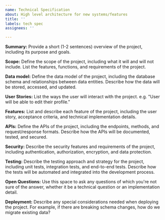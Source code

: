 ```yaml
---
name: Technical Specification
about: High level architecture for new systems/features
title: ''
labels: tech spec
assignees: ''

---
```


**Summary:**
Provide a short (1-2 sentences) overview of the project, including its purpose and goals.

**Scope:**
Define the scope of the project, including what it will and will not include. List the features, functions, and requirements of the project.

**Data model:**
Define the data model of the project, including the database schema and relationships between data entities. Describe how the data will be stored, accessed, and updated.

**User Stories:**
List the ways the user will interact with the project. e.g. "User will be able to edit their profile."

**Features:**
List and describe each feature of the project, including the user story, acceptance criteria, and technical implementation details.

**APIs:**
Define the APIs of the project, including the endpoints, methods, and request/response formats. Describe how the APIs will be documented, tested, and secured.

**Security:**
Describe the security features and requirements of the project, including authentication, authorization, encryption, and data protection.

**Testing:**
Describe the testing approach and strategy for the project, including unit tests, integration tests, and end-to-end tests. Describe how the tests will be automated and integrated into the development process.

**Open Questions:**
Use this space to ask any questions of which you're not sure of the answer, whether it be a technical question or an implementation detail.

**Deployment:**
Describe any special considerations needed when deploying the project. For example, if there are breaking schema changes, how do we migrate existing data?
